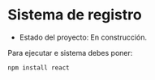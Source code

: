 <h1> Sistema de registro </h1>

- Estado del proyecto: En construcción.

Para ejecutar e sistema debes poner:

```npm install react```
